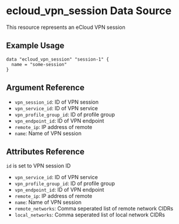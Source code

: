 # ecloud_vpn_session Data Source

This resource represents an eCloud VPN session

## Example Usage

```hcl
data "ecloud_vpn_session" "session-1" {
  name = "some-session"
}
```

## Argument Reference

- `vpn_session_id`: ID of VPN session
- `vpn_service_id`: ID of VPN service
- `vpn_profile_group_id`: ID of profile group
- `vpn_endpoint_id`: ID of VPN endpoint
- `remote_ip`: IP address of remote
- `name`: Name of VPN session

## Attributes Reference

`id` is set to VPN session ID

- `vpn_service_id`: ID of VPN service
- `vpn_profile_group_id`: ID of profile group
- `vpn_endpoint_id`: ID of VPN endpoint
- `remote_ip`: IP address of remote
- `name`: Name of VPN session
- `remote_networks`: Comma seperated list of remote network CIDRs
- `local_networks`: Comma seperated list of local network CIDRs